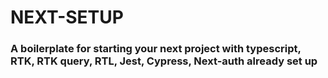 # NEXT-SETUP

### A boilerplate for starting your next project with typescript, RTK, RTK query, RTL, Jest, Cypress, Next-auth already set up
